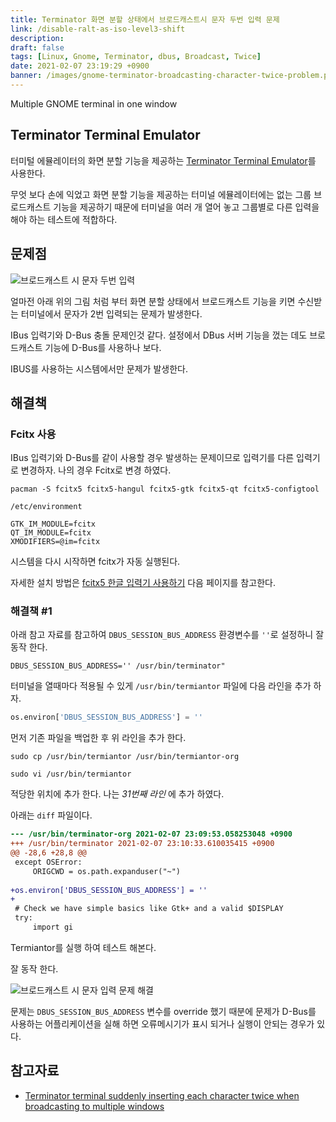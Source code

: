 ```yaml
---
title: Terminator 화면 분할 상태에서 브로드캐스트시 문자 두번 입력 문제
link: /disable-ralt-as-iso-level3-shift
description: 
draft: false
tags: [Linux, Gnome, Terminator, dbus, Broadcast, Twice]
date: 2021-02-07 23:19:29 +0900
banner: /images/gnome-terminator-broadcasting-character-twice-problem.png
---
```


Multiple GNOME terminal in one window


## Terminator Terminal Emulator


터미털 에뮬레이터의 화면 분할 기능을 제공하는 [Terminator Terminal Emulator](https://gnome-terminator.org/)를 사용한다. 

무엇 보다 손에 익었고 화면 분할 기능을 제공하는 터미널 에뮬레이터에는 없는 그룹 브로드캐스트 기능을 제공하기 때문에 터미널을 여러 개 열어 놓고 그룹별로 다른 입력을 해야 하는 테스트에 적합하다.

## 문제점

![브로드캐스트 시 문자 두번 입력](/images/gnome-terminator-broadcasting-character-twice-problem.png)

얼마전 아래 위의 그림 처럼 부터 화면 분할 상태에서 브로드캐스트 기능을 키면 수신받는 터미널에서 문자가 2번 입력되는 문제가 발생한다. 


IBus 입력기와 D-Bus 충돌 문제인것 같다. 설정에서 DBus 서버 기능을 껐는 데도 브로드캐스트 기능에 D-Bus를 사용하나 보다.

IBUS를 사용하는 시스템에서만 문제가 발생한다. 


## 해결책

### Fcitx 사용

IBus 입력기와 D-Bus를 같이 사용할 경우 발생하는 문제이므로 입력기를 다른 입력기로 변경하자. 나의 경우 Fcitx로 변경 하였다.


```
pacman -S fcitx5 fcitx5-hangul fcitx5-gtk fcitx5-qt fcitx5-configtool 
```


`/etc/environment`
```
GTK_IM_MODULE=fcitx
QT_IM_MODULE=fcitx
XMODIFIERS=@im=fcitx
```

시스템을 다시 시작하면 fcitx가 자동 실행된다. 

자세한 설치 방법은 [fcitx5 한글 입력기 사용하기](/posts/hangul-input-using-fcitx5/) 다음 페이지를 참고한다.


### 해결책 #1

아래 참고 자료를 참고하여  `DBUS_SESSION_BUS_ADDRESS` 환경변수를 `''`로 설정하니 잘 동작 한다. 


```
DBUS_SESSION_BUS_ADDRESS='' /usr/bin/terminator"
```

터미널을 열때마다 적용될 수 있게  `/usr/bin/termiantor` 파일에 다음 라인을 추가 하자.

```python
os.environ['DBUS_SESSION_BUS_ADDRESS'] = ''
```

먼저 기존 파일을 백업한 후 위 라인을 추가 한다. 

```
sudo cp /usr/bin/termiantor /usr/bin/termiantor-org
```

```
sudo vi /usr/bin/termiantor
```

적당한 위치에 추가 한다. 나는 *31번째 라인* 에 추가 하였다. 

아래는 `diff` 파일이다. 

```diff
--- /usr/bin/terminator-org	2021-02-07 23:09:53.058253048 +0900
+++ /usr/bin/terminator	2021-02-07 23:10:33.610035415 +0900
@@ -28,6 +28,8 @@
 except OSError:
     ORIGCWD = os.path.expanduser("~")
 
+os.environ['DBUS_SESSION_BUS_ADDRESS'] = ''
+
 # Check we have simple basics like Gtk+ and a valid $DISPLAY
 try:
     import gi
```

Termiantor를 실행 하여 테스트 해본다. 

잘 동작 한다. 


![브로드캐스트 시 문자 입력 문제 해결](/images/gnome-terminator-broadcasting-character-twice-solved.png)


문제는 `DBUS_SESSION_BUS_ADDRESS` 변수를 override 했기 때분에 문제가 D-Bus를 사용하는 어플리케이션을 실해 하면 오류메시기가 표시 되거나 실행이 안되는 경우가 있다.


## 참고자료
* [Terminator terminal suddenly inserting each character twice when broadcasting to multiple windows](https://www.claudiokuenzler.com/blog/862/terminator-terminal-inserting-each-character-twice-double-broadcast-multiple-windows)